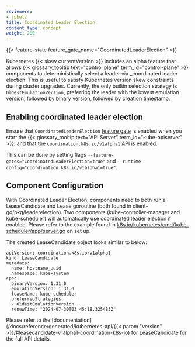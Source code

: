 ```yaml
---
reviewers:
- jpbetz
title: Coordinated Leader Election
content_type: concept
weight: 200
---
```


<!-- overview -->

{{< feature-state feature_gate_name="CoordinatedLeaderElection" >}}

Kubernetes {{< skew currentVersion >}} includes an alpha feature that allows
{{< glossary_tooltip text="control plane" term_id="control-plane" >}} components to deterministically select a leader via _coordinated leader election.
This is useful to satisfy Kubernetes version skew constraints during cluster upgrades.
Currently, the only builtin selection strategy is `OldestEmulationVersion`,
preferring the leader with the lowest emulation version, followed by binary
version, followed by creation timestamp.

## Enabling coordinated leader election

Ensure that `CoordinatedLeaderElection` [feature
gate](/docs/reference/command-line-tools-reference/feature-gates/) is enabled
when you start the {{< glossary_tooltip text="API Server"
term_id="kube-apiserver" >}}: and that the `coordination.k8s.io/v1alpha1` API is
enabled.

This can be done by setting flags `--feature-gates="CoordinatedLeaderElection=true"` and
`--runtime-config="coordination.k8s.io/v1alpha1=true"`.

## Component Configuration

With Coordinated Leader Election, components need to both run a LeaseCandidate
and Lease goroutine (both found in client-go/pkg/leaderelection). Two components
(kube-controller-manager and kube-scheduler) will automatically use coordinated
leader election if enabled. Please refer to the example found in
[k8s.io/kubernetes/cmd/kube-scheduler/app/server.go](https://github.com/kubernetes/kubernetes/blob/master/cmd/kube-scheduler/app/server.go) on set up.

The created LeaseCandidate object looks similar to below:

```
apiVersion: coordination.k8s.io/v1alpha1
kind: LeaseCandidate
metadata:
  name: hostname_uuid
  namespace: kube-system
spec:
  binaryVersion: 1.31.0
  emulationVersion: 1.31.0
  leaseName: kube-scheduler
  preferredStrategies:
  - OldestEmulationVersion
  renewTime: "2024-07-30T03:45:18.325483Z"
```

Please refer to the [documentation](/docs/reference/generated/kubernetes-api/{{< param "version" >}}/#leasecandidate-v1alpha1-coordination-k8s-io) for LeaseCandidate for the full API details.